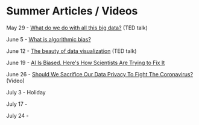 # Summer Articles / Videos

May 29 - [What do we do with all this big data?](https://www.ted.com/talks/susan_etlinger_what_do_we_do_with_all_this_big_data/transcript#t-26273) (TED talk)

June 5 - [What is algorithmic bias?](https://bdtechtalks.com/2018/03/26/racist-sexist-ai-deep-learning-algorithms/)

June 12 - [The beauty of data visualization](https://www.ted.com/talks/david_mccandless_the_beauty_of_data_visualization/transcript) (TED talk)

June 19 - [AI Is Biased. Here's How Scientists Are Trying to Fix It](https://www.wired.com/story/ai-biased-how-scientists-trying-fix/)

June 26 - [Should We Sacrifice Our Data Privacy To Fight The Coronavirus?](https://fivethirtyeight.com/videos/should-we-sacrifice-our-data-privacy-to-fight-the-coronavirus/) (Video)

July 3 - Holiday

July 17 - 

July 24 - 
